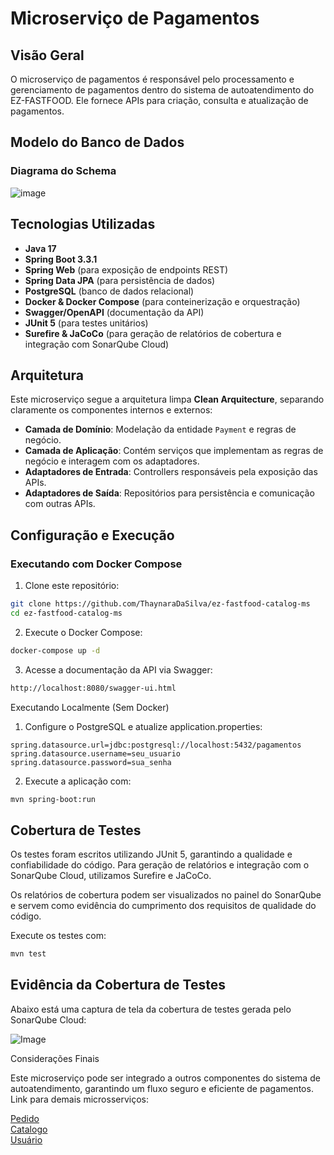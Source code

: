 # Microserviço de Pagamentos

## Visão Geral
O microserviço de pagamentos é responsável pelo processamento e gerenciamento de pagamentos dentro do sistema de autoatendimento do EZ-FASTFOOD. Ele fornece APIs para criação, consulta e atualização de pagamentos.

## Modelo do Banco de Dados
### Diagrama do Schema

![image](https://github.com/user-attachments/assets/f1c7991b-58b5-47c7-9cfc-5f2a7a6df080)

## Tecnologias Utilizadas
- **Java 17**
- **Spring Boot 3.3.1**
- **Spring Web** (para exposição de endpoints REST)
- **Spring Data JPA** (para persistência de dados)
- **PostgreSQL** (banco de dados relacional)
- **Docker & Docker Compose** (para conteinerização e orquestração)
- **Swagger/OpenAPI** (documentação da API)
- **JUnit 5** (para testes unitários)
- **Surefire & JaCoCo** (para geração de relatórios de cobertura e integração com SonarQube Cloud)

## Arquitetura
Este microserviço segue a arquitetura limpa **Clean Arquitecture**, separando claramente os componentes internos e externos:

- **Camada de Domínio**: Modelação da entidade `Payment` e regras de negócio.
- **Camada de Aplicação**: Contém serviços que implementam as regras de negócio e interagem com os adaptadores.
- **Adaptadores de Entrada**: Controllers responsáveis pela exposição das APIs.
- **Adaptadores de Saída**: Repositórios para persistência e comunicação com outras APIs.

## Configuração e Execução
### Executando com Docker Compose

1. Clone este repositório:
```bash
git clone https://github.com/ThaynaraDaSilva/ez-fastfood-catalog-ms
cd ez-fastfood-catalog-ms
```
2. Execute o Docker Compose:
```bash
docker-compose up -d
```

3. Acesse a documentação da API via Swagger:
```bash
http://localhost:8080/swagger-ui.html
```

Executando Localmente (Sem Docker)

1. Configure o PostgreSQL e atualize application.properties:
```properties
spring.datasource.url=jdbc:postgresql://localhost:5432/pagamentos
spring.datasource.username=seu_usuario
spring.datasource.password=sua_senha
```

2. Execute a aplicação com:
```bash
mvn spring-boot:run
```

## Cobertura de Testes

Os testes foram escritos utilizando JUnit 5, garantindo a qualidade e confiabilidade do código. Para geração de relatórios e integração com o SonarQube Cloud, utilizamos Surefire e JaCoCo.

Os relatórios de cobertura podem ser visualizados no painel do SonarQube e servem como evidência do cumprimento dos requisitos de qualidade do código.

Execute os testes com:
```bash
mvn test
```
## Evidência da Cobertura de Testes
Abaixo está uma captura de tela da cobertura de testes gerada pelo SonarQube Cloud:

![Image](https://github.com/user-attachments/assets/84259242-098a-4f79-a1b8-512f965f7514)

Considerações Finais

Este microserviço pode ser integrado a outros componentes do sistema de autoatendimento, garantindo um fluxo seguro e eficiente de pagamentos.
Link para demais microsserviços:

[Pedido](https://github.com/ThaynaraDaSilva/ez-fastfood-order-ms)<br>
[Catalogo](https://github.com/ThaynaraDaSilva/ez-fastfood-catalog-ms)<br>
[Usuário](https://github.com/ThaynaraDaSilva/ez-fastfood-user-ms)
 
